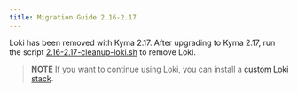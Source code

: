 ```yaml
---
title: Migration Guide 2.16-2.17
---
```


Loki has been removed with Kyma 2.17. After upgrading to Kyma 2.17, run the script [2.16-2.17-cleanup-loki.sh](./assets/2.16-2.17-cleanup-loki.sh) to remove Loki.

> **NOTE** If you want to continue using Loki, you can install a [custom Loki stack](https://github.com/kyma-project/examples/tree/main/loki). 